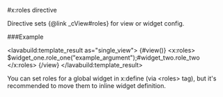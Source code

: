 
#x:roles directive

<script type="lavabuild/eval">result = global.LavaBuild.generateDirectiveInfoBox('roles');</script>

Directive sets {@link _cView#roles} for view or widget config.

###Example

<lavabuild:template_result as="single_view">
{#view()}
	<x:roles>
		$widget_one.role_one("example_argument");#widget_two.role_two
	</x:roles>
{/view}
</lavabuild:template_result>

You can set roles for a global widget in x:define (via &lt;roles&gt; tag),
but it's recommended to move them to inline widget definition.